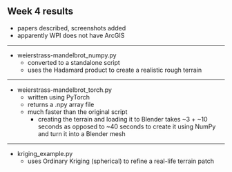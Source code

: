 ## Week 4 results

- papers described, screenshots added
- apparently WPI does not have ArcGIS
---
- weierstrass-mandelbrot_numpy.py
  - converted to a standalone script
  - uses the Hadamard product to create a realistic rough terrain
---
- weierstrass-mandelbrot_torch.py
  - written using PyTorch
  - returns a .npy array file
  - much faster than the original script
    - creating the terrain and loading it to Blender takes ~3 + ~10 seconds as opposed to ~40 seconds to create it using NumPy and turn it into a Blender mesh
---
- kriging_example.py
  - uses Ordinary Kriging (spherical) to refine a real-life terrain patch